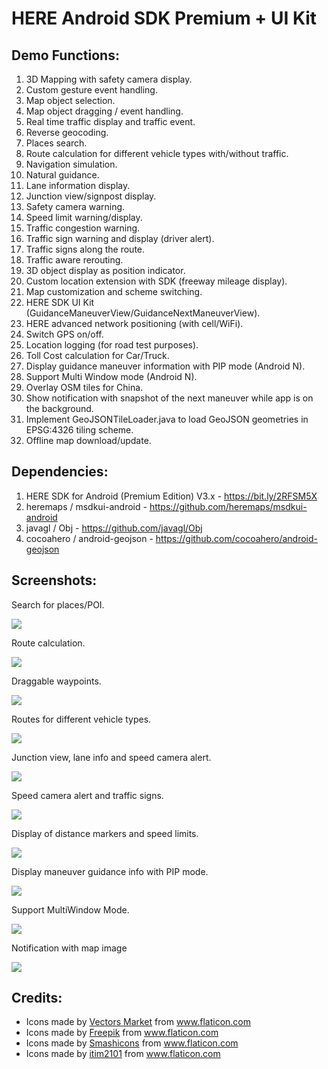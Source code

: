 # HERE Android SDK Premium + UI Kit

## Demo Functions:
1. 3D Mapping with safety camera display.
2. Custom gesture event handling.
3. Map object selection.
4. Map object dragging / event handling.
5. Real time traffic display and traffic event.
6. Reverse geocoding.
7. Places search.
8. Route calculation for different vehicle types with/without traffic.
9. Navigation simulation.
10. Natural guidance.
11. Lane information display.
12. Junction view/signpost display.
13. Safety camera warning.
14. Speed limit warning/display.
15. Traffic congestion warning.
16. Traffic sign warning and display (driver alert).
17. Traffic signs along the route.
18. Traffic aware rerouting.
19. 3D object display as position indicator.
20. Custom location extension with SDK (freeway mileage display).
21. Map customization and scheme switching.
22. HERE SDK UI Kit (GuidanceManeuverView/GuidanceNextManeuverView).
23. HERE advanced network positioning (with cell/WiFi).
24. Switch GPS on/off.
25. Location logging (for road test purposes).
26. Toll Cost calculation for Car/Truck.
27. Display guidance maneuver information with PIP mode (Android N).
28. Support Multi Window mode (Android N).
29. Overlay OSM tiles for China.
30. Show notification with snapshot of the next maneuver while app is on the background.
31. Implement GeoJSONTileLoader.java to load GeoJSON geometries in EPSG:4326 tiling scheme.
32. Offline map download/update.


## Dependencies:
1. HERE SDK for Android (Premium Edition) V3.x - https://bit.ly/2RFSM5X
2. heremaps / msdkui-android - https://github.com/heremaps/msdkui-android
3. javagl / Obj - https://github.com/javagl/Obj
4. cocoahero / android-geojson - https://github.com/cocoahero/android-geojson


## Screenshots:
Search for places/POI.

![](https://i.imgur.com/d8uHfMu.gif)


Route calculation.

![](https://i.imgur.com/pzjsKsm.gif)


Draggable waypoints.

![](https://i.imgur.com/rFOLoRl.gif)


Routes for different vehicle types.

![](https://i.imgur.com/KeKqgmh.gif)


Junction view, lane info and speed camera alert.

![](https://i.imgur.com/tCSkgj6.gif)


Speed camera alert and traffic signs.

![](https://i.imgur.com/OFbjbiU.gif)


Display of distance markers and speed limits.

![](https://i.imgur.com/SiIswBQ.gif)


Display maneuver guidance info with PIP mode.

![](https://i.imgur.com/ha0QuS1.gif)


Support MultiWindow Mode.

![](https://i.imgur.com/ysqDmWe.gif)


Notification with map image

![](https://i.imgur.com/Bz2ljIm.gif)

## Credits:
* Icons made by <a href="https://www.flaticon.com/authors/vectors-market" title="Vectors Market">Vectors Market</a> from <a href="https://www.flaticon.com/" title="Flaticon"> www.flaticon.com</a>
* <div>Icons made by <a href="https://www.flaticon.com/authors/freepik" title="Freepik">Freepik</a> from <a href="https://www.flaticon.com/" title="Flaticon">www.flaticon.com</a></div>
* <div>Icons made by <a href="https://www.flaticon.com/authors/smashicons" title="Smashicons">Smashicons</a> from <a href="https://www.flaticon.com/" title="Flaticon">www.flaticon.com</a></div>
* <div>Icons made by <a href="https://www.flaticon.com/authors/itim2101" title="itim2101">itim2101</a> from <a href="https://www.flaticon.com/" title="Flaticon">www.flaticon.com</a></div>